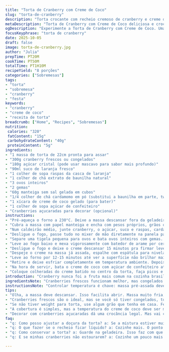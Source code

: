 ```yaml
---
title: "Torta de Cranberry com Creme de Coco"
slug: "torta-de-cranberry"
description: "Torta crocante com recheio cremoso de cranberry e creme de coco. Massa pré-assada para evitar encharcar; recheio cozido até as frutas estourarem, liberando todo o sabor ácido e doce. Cremoso com ovo temperado para firmeza sem ressecar, e uma pitada de cardamomo para um toque diferente. Cobertura de creme de coco batido ao invés de chantilly tradicional, garantindo frescor e leveza. Dica: use frutas frescas ou congeladas, o que tiver em casa. Pra conservar: geladeira fechada, boa por 3 dias."
metaDescription: "Torta de Cranberry com Creme de Coco deliciosa e crocante. Aprenda a fazer essa combinação incrível com um toque de cardamomo."
ogDescription: "Experimente a Torta de Cranberry com Creme de Coco. Uma combinação de sabores que traz um frescor e leveza únicos para sua mesa."
focusKeyphrase: "torta de cranberry"
date: 2025-10-05
draft: false
image: torta-de-cranberry.jpg
author: "Julia"
prepTime: PT20M
cookTime: PT50M
totalTime: PT1H10M
recipeYield: "8 porções"
categories: ["Sobremesas"]
tags:
- "torta"
- "sobremesa"
- "cranberry"
- "festa"
keywords:
- "cranberry"
- "creme de coco"
- "receita de torta"
breadcrumb: ["Home", "Recipes", "Sobremesas"]
nutrition: 
 calories: "320"
 fatContent: "15g"
 carbohydrateContent: "40g"
 proteinContent: "5g"
ingredients:
- "1 massa de torta de 22cm pronta para assar"
- "300g cranberry frescos ou congelados"
- "180g açúcar cristal (pode usar mascavo para sabor mais profundo)"
- "90ml suco de laranja fresco"
- "1 colher de sopa raspas da casca de laranja"
- "1 colher de chá extrato de baunilha natural"
- "3 ovos inteiros"
- "2 gemas"
- "60g manteiga sem sal gelada em cubos"
- "1/4 colher de chá cardamomo em pó (substitui a baunilha em parte, twist esperado)"
- "1 xícara de creme de coco gelado (para bater)"
- "1 colher de sopa açúcar de confeiteiro"
- "Cranberries açucaradas para decorar (opcional)"
instructions:
- "Pré-aqueça o forno a 230°C. Deixe a massa descansar fora da geladeira uns 15 minutos, facilita abrir. Coloque na forma funda 22cm, ajeite as bordas dobrando e aparando com faca afiada para ficar uniforme."
- "Cubra a massa com papel manteiga e encha com pesos próprios, grãos ou feijão cru. Asse por volta de 11-14 minutos até dourar levemente. Tire do forno, retire pesos e papel – aguarde esfriar pra não deformar a massa enquanto faz o recheio."
- "Num caldeirão médio, junte cranberry, o açúcar, suco e raspas, cardamomo e baunilha. Cozinhe fogo médio, mexendo de vez em quando, até as frutas estourarem e a mistura engrossar um pouco. Preste atenção, isso rola em uns 14 minutos +/-; vai ter aquele som das frutas estourando e aroma cítrico bem forte."
- "Desligue o fogo, passe tudo no mixer de mão diretamente na panela para um purê rústico. Em seguida, coe tudo por uma peneira fina com uma colher, esfregando levemente para extrair o máximo sem a parte grossa. Imediatamente incorpore a manteiga em pedacinhos mexendo rápido para derreter."
- "Separe uma tigela pequena para ovos e bata ovos inteiros com gemas. Vá incorporando 240ml do purê morno aos poucos, batendo firme pra não cozinhar os ovos (temperar). Depois, devolva tudo pra panela com o restante do purê."
- "Leve ao fogo baixo e mexa vigorosamente com batedor de arame por cerca de 9 minutos. O creme vai engrossar e ficar aveludado, sem deixar encarar ponto de ovo mexido. Se tiver dúvidas, com colher retire um pouco e veja se consegue cobrir o dorso sem escorrer rápido demais."
- "Desligue o fogo e deixe o creme descansar 15 minutos pra firmar levemente. Enquanto isso, reduza o forno pra 175°C."
- "Despeje o creme na massa já assada, espalhe com espátula para nivelar, nada muito perfeito, deixa aspecto artesanal."
- "Leve ao forno por 12-15 minutos até ver a superfície não brilhar mais, as bordas estiverem ligeiramente retraídas do molde e o centro ainda balançar com jeitinho."
- "Retire e deixe esfriar completamente em temperatura ambiente. Depois cubra com plástico e refrigere no mínimo 3 horas, para endurecer e assentar os sabores."
- "Na hora de servir, bata o creme de coco com açúcar de confeiteiro até formar picos firmes. Se não achar creme de coco, use creme de leite fresco gelado, mas aí diminua o açúcar para não ficar enjoativo."
- "Coloque colheradas do creme batido no centro da torta, faça picos e vales com as costas da colher. Se quiser, jogue cranberries açucaradas para um visual interessante e um contraste surpresa na textura."
introduction: "Cranberry nunca foi a fruta mais comum na cozinha brasileira, mas tem algo na acidez e intensidade dessa baga que chama atenção. Já testei algumas versões onde o recheio ficava muito líquido ou com gosto muito azedo. Aprendi que pré-assar a massa evita aquela umidade incômoda, e temperar os ovos com o purê morno evita ovos cozidos demais dando aquela textura estranha. Usar cardamomo em vez de baunilha pura traz um charme à torta - aroma único, sem perder o aconchego. A cobertura com creme de coco dá leveza, menos doce e bem tropical. Pra quem não tem peso de torta, qualquer grão cru serve. Indico deixar a torta na geladeira umas horas para firmar antes da festa, porque quente o recheio é mole demais."
ingredientsNote: "Cranberries frescos funcionam melhor, mas congelados vão ao ponto também e você pode usar um pouco menos de açúcar dependendo da acidez. Sacar as sementes do purê com peneira faz diferença no toque final, deixa textura mais suave. Substituir a manteiga por óleo de coco traz outra camada, experimente se quer versão vegana. O cardamomo é opcional, eu uso meio tanto porque não tem aquele aroma enjoativo típico da canela, combina demais com frutas cítricas. A massa pode ser feita em casa ou comprada pronta, desde que seja bem fria antes de assar para não encolher demais. Use suco de laranja natural, evita industrializados cheios de conservantes que alteram sabor. Para bater o creme, paciência e bowl gelado são suas armas contra um creme escorrido."
instructionsNote: "Controlar temperatura é chave: massa pré-assada deve dourar mas não torrar; o recheio nunca pode ferver alto para não talhar o ovo. Mexa sempre, desconfie se parecer grudando demais no fundo da panela, abaixe o fogo. Na hora de coar, paciência: o que fica na peneira não é desperdício, pode reaproveitar em sucos ou geleias para não perder nada. O creme pronto tem que balançar mas não escorrer como gelatina mole. A concorrência dos sabores cítricos e o toque do cardamomo vão ser perceptíveis, mas não excessivos. Para montar, faça tudo com calma; se enrolar na refrigeração a textura pode ficar muito mole ou aguada. A batida do creme de coco é simples, mas essencial que esteja geladíssimo, caso contrário vira líquido em segundos. Por último, decorar com frutas açucaradas dá charme e crocância, só não exagere para manter o frescor do conjunto."
tips:
- "Olha, a massa deve descansar. Isso facilita abrir. Massa muito fria, encolhe, e já passei por isso. Deixa tempo fora da geladeira. 15 minutos são suficientes. Se usar grãos como peso, isso vai fazer a diferença. Cuidado para não dourar demais."
- "Cranberries frescos são o ideal, mas se você só tiver congelados, tudo bem. Use menos açúcar se a acidência estiver forte. Aprendi que coar o purê melhora a textura. Fica mais suave e muito melhor. Não jogue fora o que sobra na peneira. Pode usar em smoothies."
- "Se não tiver weight para torta, use algum grão que tenha em casa. Feijão cru serve. Sempre funciona e também já fiz isso. O calor do forno deve ser constante. Reduza para 175°C, como recomendo, pra assar sem queimar."
- "A cobertura é simples, mas a temperatura do creme de coco deve ser muito baixa. Se não, desanda. Bata até formar picos firmes. Tem que ter paciência pra isso. Observe bem, ou o creme pode não firmar como você quer."
- "Decorar com cranberries açucaradas dá uma crocância legal. Mas vai com calma. Não exagere. Pode deixar muito doce. O ideal é um equilíbrio. É bom visualizar o resultado antes de montar. Frescor é o que buscamos."
faq:
- "q: Como posso ajustar a doçura da torta? a: Se a mistura estiver muito doce, use menos açúcar. Experimente primeiro. Dependendo da receita. Você pode até usar açúcar mascavo. Nesse caso, o sabor fica mais profundo."
- "q: O que fazer se o recheio ficar líquido? a: Cozinhe mais. O ponto certo é fundamental. Mexa sempre. Se ferver rápido, abaixe o fogo. Também pode deixar esfriar para ver. Receita pede atenção."
- "q: Como conservar a torta? a: Guarde na geladeira. Isso faz com que mantenha a textura. Se precisar por mais tempo, pode congelar. Mas ali, o sabor muda. Para poucos dias, geladeira é o ideal."
- "q: E se minhas cranberries não estourarem? a: Cozinhe um pouco mais. O calor liberará o suco. Não tenha medo de mexer. Você vai perceber pelo som. Quase um estalo quando estouram, isso é sinal."

---
```

